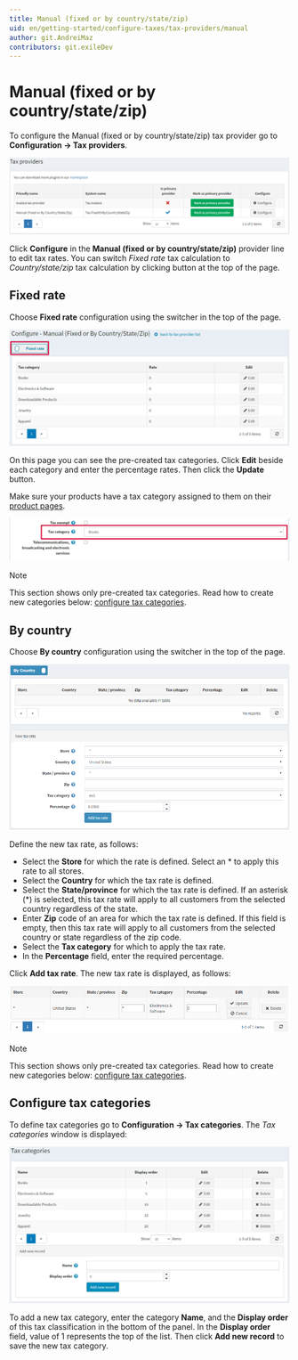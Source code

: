 ```yaml
---
title: Manual (fixed or by country/state/zip)
uid: en/getting-started/configure-taxes/tax-providers/manual
author: git.AndreiMaz
contributors: git.exileDev
---
```


# Manual (fixed or by country/state/zip)

To configure the Manual (fixed or by country/state/zip) tax provider go to **Configuration → Tax providers**.

![Tax providers](_static/manual/tax-providers.png)

Click **Configure** in the **Manual (fixed or by country/state/zip)** provider line to edit tax rates. You can switch *Fixed rate* tax calculation to *Country/state/zip* tax calculation by clicking button at the top of the page.

## Fixed rate

Choose **Fixed rate** configuration using the switcher in the top of the page.

![Configure](_static/manual/configure.jpg)

On this page you can see the pre-created tax categories. Click **Edit** beside each category and enter the percentage rates. Then click the **Update** button.

Make sure your products have a tax category assigned to them on their [product pages](xref:en/running-your-store/catalog/products/add-product-for-beginners).

![Product](_static/manual/product.jpg)

> [!NOTE]
> 
> This section shows only pre-created tax categories. Read how to create new categories below: [configure tax categories](#configure-tax-categories).

## By country

Choose **By country** configuration using the switcher in the top of the page.

![By country](_static/manual/tax-by-country.png)

Define the new tax rate, as follows:

* Select the **Store** for which the rate is defined. Select an * to apply this rate to all stores.
* Select the **Country** for which the tax rate is defined.
* Select the **State/province** for which the tax rate is defined. If an asterisk (*) is selected, this tax rate will apply to all customers from the selected country regardless of the state.
* Enter **Zip** code of an area for which the tax rate is defined. If this field is empty, then this tax rate will apply to all customers from the selected country or state regardless of the zip code.
* Select the **Tax category** for which to apply the tax rate.
* In the **Percentage** field, enter the required percentage.

Click **Add tax rate**. The new tax rate is displayed, as follows:

![Add tax rate](_static/manual/add-tax-rate.png)

> [!NOTE]
> 
> This section shows only pre-created tax categories. Read how to create new categories below: [configure tax categories](#configure-tax-categories).

## Configure tax categories

To define tax categories go to **Configuration → Tax categories**. The *Tax categories* window is displayed:

![Tax categories](_static/manual/tax-categories.jpg)

To add a new tax category, enter the category **Name**, and the **Display order** of this tax classification in the bottom of the panel. In the **Display order** field, value of 1 represents the top of the list. Then click **Add new record** to save the new tax category.